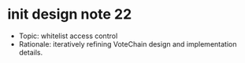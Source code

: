 # init design note 22

- Topic: whitelist access control
- Rationale: iteratively refining VoteChain design and implementation details.
